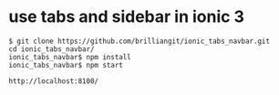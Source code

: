 # use tabs and sidebar in ionic 3
```
$ git clone https://github.com/brilliangit/ionic_tabs_navbar.git
cd ionic_tabs_navbar/
ionic_tabs_navbar$ npm install
ionic_tabs_navbar$ npm start
```

```
http://localhost:8100/
```
